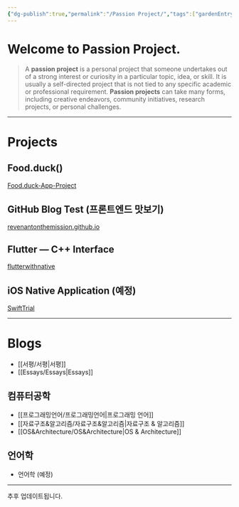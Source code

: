 ```yaml
---
{"dg-publish":true,"permalink":"/Passion Project/","tags":["gardenEntry"],"created":"2024-02-05T19:54:15.233+09:00","updated":"2024-04-26T10:27:25.568+09:00"}
---
```



# Welcome to Passion Project.

>   A **passion project** is a personal project that someone undertakes out of a strong interest or curiosity in a particular topic, idea, or skill.  It is usually a self-directed project that is not tied to any specific academic or professional requirement.  **Passion projects** can take many forms, including creative endeavors, community initiatives, research projects, or personal challenges.

---

# Projects

## Food.duck()

[Food.duck-App-Project](https://github.com/JennaEscher/Food.duck-App-Project)

## GitHub Blog Test (프론트엔드 맛보기)

[revenantonthemission.github.io](https://github.com/revenantonthemission/revenantonthemission.github.io)

## Flutter — C++ Interface

[flutterwithnative](https://github.com/revenantonthemission/flutterwithnative)

## iOS Native Application (예정)

[SwiftTrial](https://github.com/revenantonthemission/SwiftTrial)

---

# Blogs

+ [[서평/서평\|서평]]
+ [[Essays/Essays\|Essays]]

## 컴퓨터공학

+ [[프로그래밍언어/프로그래밍언어\|프로그래밍 언어]]
+ [[자료구조&알고리즘/자료구조&알고리즘\|자료구조 & 알고리즘]]
+ [[OS&Architecture/OS&Architecture\|OS & Architecture]]

## 언어학

+ 언어학 (예정)

---

추후 업데이트됩니다.